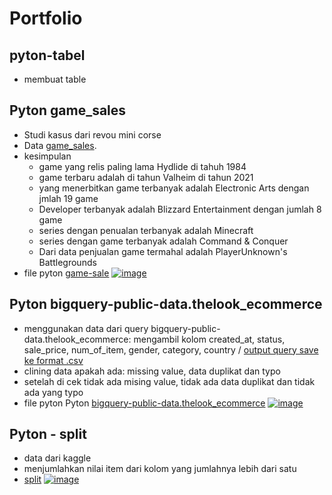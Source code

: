 # Portfolio

## pyton-tabel
* membuat table
## Pyton game_sales 
* Studi kasus dari revou mini corse
* Data [game_sales](https://drive.google.com/file/d/1KJNWrgby_LDX3RsTFKGHrSBAfnb8iKeL/view?usp=sharing). 
* kesimpulan
  - game yang relis paling lama Hydlide di tahuh 1984
  - game terbaru adalah di tahun Valheim di tahun 2021 
  - yang menerbitkan game terbanyak adalah Electronic Arts dengan jmlah 19 game
  - Developer terbanyak adalah Blizzard Entertainment dengan jumlah 8 game
  - series dengan penualan terbanyak adalah Minecraft
  - series dengan game terbanyak adalah Command & Conquer
  - Dari data penjualan game termahal adalah PlayerUnknown's Battlegrounds 
* file pyton [game-sale](https://github.com/AhmadFirmanto/Portfolio/blob/main/sales_games.ipynb) 
[![image](https://user-images.githubusercontent.com/122749604/213897227-f69b1ca0-3ca3-4505-9bfe-77222323ff4e.png)](https://colab.research.google.com/drive/1BYkHfYRX-cTWyPoyNGsPO6_BBnLuA1Gl?usp=sharing)

## Pyton bigquery-public-data.thelook_ecommerce
* menggunakan data dari query bigquery-public-data.thelook_ecommerce: mengambil kolom created_at, status, sale_price, num_of_item, gender, category, country / [output query save ke format .csv](https://drive.google.com/file/d/1Kh25KYPkE7i7J3cDDuEHGg6EHu4F39sj/view?usp=sharing)
* clining data apakah ada: missing value, data duplikat dan typo
* setelah di cek tidak ada mising value, tidak ada data duplikat dan tidak ada yang typo
* file pyton Pyton [bigquery-public-data.thelook_ecommerce](https://github.com/AhmadFirmanto/Portfolio-pyton/blob/main/fiktif_pyton_visual.ipynb)
[![image](https://user-images.githubusercontent.com/122749604/213897227-f69b1ca0-3ca3-4505-9bfe-77222323ff4e.png)](https://colab.research.google.com/drive/18EKBquVk-DmyIXAMa9xKfVu48PfMkkSw?usp=sharing)

## Pyton - split
* data dari kaggle
* menjumlahkan nilai item dari kolom yang jumlahnya lebih dari satu
* [split](https://github.com/AhmadFirmanto/Portfolio-pyton/blob/main/split.ipynb)
[![image](https://user-images.githubusercontent.com/122749604/216743475-5f3244c0-3a0e-48c1-95c9-a5caa0912cab.png)](https://colab.research.google.com/drive/1GYIB8hfudmUFT2tecj3mNm8vqVCt6GTt?usp=sharing)
